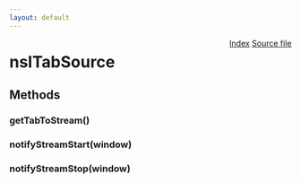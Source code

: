 ```yaml
---
layout: default
---
```

<div class='links' style='float:right'><a href="../index.html">Index</a>
<a href="http://dxr.mozilla.org/mozilla-central/source/dom/media/webrtc/nsITabSource.idl">Source file</a>
</div>

# nsITabSource #

## Methods ##

### getTabToStream() ###

### notifyStreamStart(window) ###

### notifyStreamStop(window) ###
